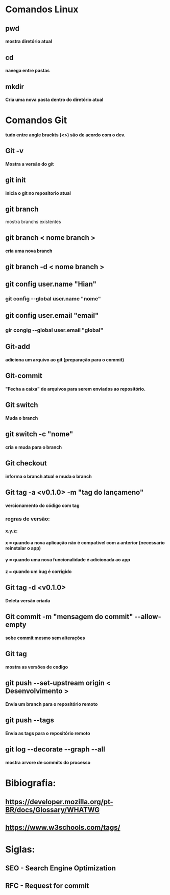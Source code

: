# Comandos Linux

## pwd
#### mostra diretório atual

## cd
#### navega entre pastas

## mkdir
#### Cria uma nova pasta dentro do diretório atual

# Comandos Git
#### tudo entre angle brackts (<>) são de acordo com o dev.

## Git -v
#### Mostra a versão do git

## git init
#### inicia o git no repositorio atual 

## git branch
mostra branchs existentes

## git branch < nome branch >
#### cria uma nova branch 

## git branch -d < nome branch > 

## git config user.name "Hian"
### git config --global user.name "nome"

## git config user.email "email"
### gir congig --global user.email "global"

## Git-add
#### adiciona um arquivo ao git (preparação para o commit)

## Git-commit
#### "Fecha a caixa" de arquivos para serem enviados ao repositório.

## Git switch <seu branch> 
#### Muda o branch 

## git switch -c "nome"
#### cria e muda para o branch

## Git checkout <seu branch> 
#### informa o branch atual e muda o branch

## Git tag -a <v0.1.0> -m "tag do lançameno"
#### vercionamento do código com tag
### regras de versão:
#### x.y.z: 
#### x = quando a nova aplicação não é compativel com a anterior (necessario reinstalar o app)
#### y = quando uma nova funcionalidade é adicionada ao app
#### z = quando um bug é corrigido

## Git tag -d <v0.1.0>
#### Deleta versão criada

## Git commit -m "mensagem do commit" --allow-empty 
#### sobe commit mesmo sem alterações

## Git tag
#### mostra as versões de codigo

## git push --set-upstream origin < Desenvolvimento >
#### Envia um branch para o repositório remoto

## git push --tags
#### Envia as tags para o repositório remoto

## git log --decorate --graph --all
#### mostra arvore de commits do processo

# Bibiografia:
## https://developer.mozilla.org/pt-BR/docs/Glossary/WHATWG
## https://www.w3schools.com/tags/

# Siglas:
## SEO - Search Engine Optimization
## RFC - Request for commit
